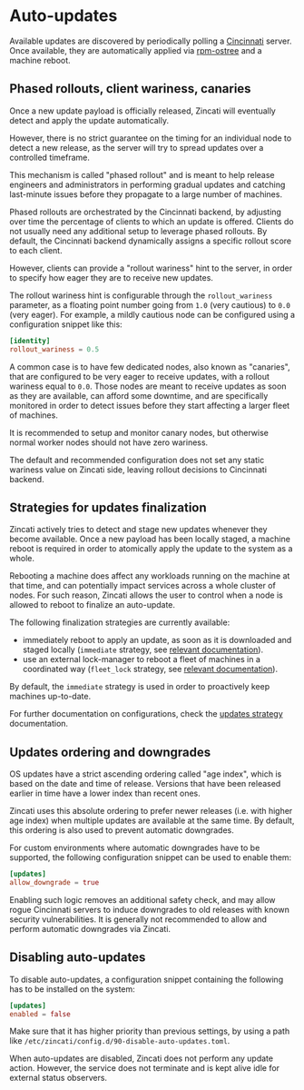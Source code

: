 # Auto-updates

Available updates are discovered by periodically polling a [Cincinnati] server.
Once available, they are automatically applied via [rpm-ostree] and a machine reboot.

[Cincinnati]: https://github.com/openshift/cincinnati
[rpm-ostree]: https://github.com/projectatomic/rpm-ostree

## Phased rollouts, client wariness, canaries

Once a new update payload is officially released, Zincati will eventually detect and apply the update automatically.

However, there is no strict guarantee on the timing for an individual node to detect a new release, as the server will try to spread updates over a controlled timeframe.

This mechanism is called "phased rollout" and is meant to help release engineers and administrators in performing gradual updates and catching last-minute issues before they propagate to a large number of machines.

Phased rollouts are orchestrated by the Cincinnati backend, by adjusting over time the percentage of clients to which an update is offered.
Clients do not usually need any additional setup to leverage phased rollouts.
By default, the Cincinnati backend dynamically assigns a specific rollout score to each client.

However, clients can provide a "rollout wariness" hint to the server, in order to specify how eager they are to receive new updates.

The rollout wariness hint is configurable through the `rollout_wariness` parameter, as a floating point number going from `1.0` (very cautious) to `0.0` (very eager).
For example, a mildly cautious node can be configured using a configuration snippet like this:

```toml
[identity]
rollout_wariness = 0.5
```

A common case is to have few dedicated nodes, also known as "canaries", that are configured to be very eager to receive updates, with a rollout wariness equal to `0.0`.
Those nodes are meant to receive updates as soon as they are available, can afford some downtime, and are specifically monitored in order to detect issues before they start affecting a larger fleet of machines.

It is recommended to setup and monitor canary nodes, but otherwise normal worker nodes should not have zero wariness.

The default and recommended configuration does not set any static wariness value on Zincati side, leaving rollout decisions to Cincinnati backend.

## Strategies for updates finalization

Zincati actively tries to detect and stage new updates whenever they become available.
Once a new payload has been locally staged, a machine reboot is required in order to atomically apply the update to the system as a whole.

Rebooting a machine does affect any workloads running on the machine at that time, and can potentially impact services across a whole cluster of nodes.
For such reason, Zincati allows the user to control when a node is allowed to reboot to finalize an auto-update.

The following finalization strategies are currently available:
 * immediately reboot to apply an update, as soon as it is downloaded and staged locally (`immediate` strategy, see [relevant documentation][strategy-immediate]).
 * use an external lock-manager to reboot a fleet of machines in a coordinated way (`fleet_lock` strategy, see [relevant documentation][strategy-fleet_lock]).

By default, the `immediate` strategy is used in order to proactively keep machines up-to-date.

For further documentation on configurations, check the [updates strategy][updates-strategy] documentation.

[strategy-immediate]: updates-strategy.md#immediate-strategy
[strategy-fleet_lock]: updates-strategy.md#lock-based-strategy
[updates-strategy]: updates-strategy.md

## Updates ordering and downgrades

OS updates have a strict ascending ordering called "age index", which is based on the date and time of release.
Versions that have been released earlier in time have a lower index than recent ones.

Zincati uses this absolute ordering to prefer newer releases (i.e. with higher age index) when multiple updates are available at the same time.
By default, this ordering is also used to prevent automatic downgrades.

For custom environments where automatic downgrades have to be supported, the following configuration snippet can be used to enable them:

```toml
[updates]
allow_downgrade = true
```

Enabling such logic removes an additional safety check, and may allow rogue Cincinnati servers to induce downgrades to old releases with known security vulnerabilities.
It is generally not recommended to allow and perform automatic downgrades via Zincati.

## Disabling auto-updates

To disable auto-updates, a configuration snippet containing the following has to be installed on the system:

```toml
[updates]
enabled = false
```

Make sure that it has higher priority than previous settings, by using a path like `/etc/zincati/config.d/90-disable-auto-updates.toml`.

When auto-updates are disabled, Zincati does not perform any update action.
However, the service does not terminate and is kept alive idle for external status observers. 

